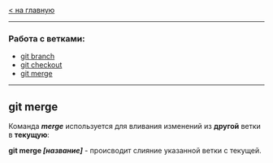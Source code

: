 [< на главную](./readme.md)

---

### Работа с ветками:
- [git branch](./branch.md)
- [git checkout](./checkout.md)
- [git merge](./merge.md)

---

## git merge

Команда ***merge*** используется для вливания изменений из **другой** ветки в **текущую**:

**git merge *[название]*** - происводит слияние указанной ветки с текущей.